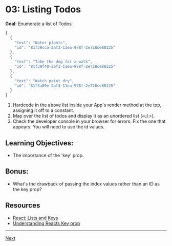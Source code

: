 # 03: Listing Todos

**Goal**: Enumerate a list of Todos

```js
[
  {
    "text": "Water plants",
    "id": "81f39cca-2af3-11ea-978f-2e728ce88125"
  },
  {
    "text": "Take the dog for a walk",
    "id": "81f39f40-2af3-11ea-978f-2e728ce88125"
  },
  {
    "text": "Watch paint dry",
    "id": "81f3a09e-2af3-11ea-978f-2e728ce88125"
  }
]
```

1. Hardcode in the above list inside your App's render method at the top, assigning it off to a constant.
2. Map over the list of todos and display it as an unordered list (`<ul`>).
3. Check the developer console in your browser for errors. Fix the one that appears. You will need to use the id values.

## Learning Objectives:
- The importance of the 'key' prop.

## Bonus:
- What's the drawback of passing the index values rather than an ID as the key prop?

## Resources
- [React: Lists and Keys](https://reactjs.org/docs/lists-and-keys.html)
- [Understanding Reacts Key prop](https://kentcdodds.com/blog/understanding-reacts-key-prop)

---
[Next](./04.md)
